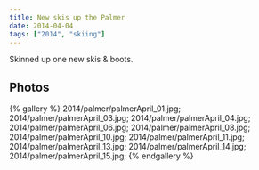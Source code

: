 ```yaml
---
title: New skis up the Palmer
date: 2014-04-04
tags: ["2014", "skiing"]
---
```


Skinned up one new skis & boots.

## Photos

{% gallery %}
2014/palmer/palmerApril_01.jpg;
2014/palmer/palmerApril_03.jpg;
2014/palmer/palmerApril_04.jpg;
2014/palmer/palmerApril_06.jpg;
2014/palmer/palmerApril_08.jpg;
2014/palmer/palmerApril_10.jpg;
2014/palmer/palmerApril_11.jpg;
2014/palmer/palmerApril_13.jpg;
2014/palmer/palmerApril_14.jpg;
2014/palmer/palmerApril_15.jpg;
{% endgallery %}
